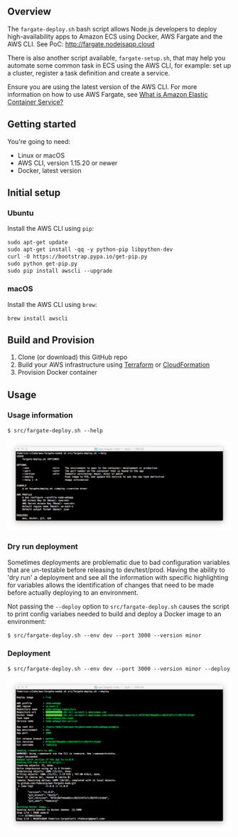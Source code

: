 ## Overview

The `fargate-deploy.sh` bash script allows Node.js developers to deploy high-availability apps to Amazon ECS using Docker, AWS Fargate and the AWS CLI. See PoC: http://fargate.nodejsapp.cloud

There is also another script available, `fargate-setup.sh`, that may help you automate some common task in ECS using the AWS CLI, for example: set up a cluster, register a task definition and create a service. 

Ensure you are using the latest version of the AWS CLI. For more information on how to use AWS Fargate, see [What is Amazon Elastic Container Service?](https://docs.aws.amazon.com/AmazonECS/latest/developerguide/Welcome.html)

## Getting started

You're going to need:

* Linux or macOS
* AWS CLI, version 1.15.20 or newer
* Docker, latest version

## Initial setup
### Ubuntu
Install the AWS CLI using `pip`:
```
sudo apt-get update
sudo apt-get install -qq -y python-pip libpython-dev
curl -O https://bootstrap.pypa.io/get-pip.py
sudo python get-pip.py
sudo pip install awscli --upgrade
```
### macOS
Install the AWS CLI using `brew`:
```
brew install awscli
```

## Build and Provision
1. Clone (or download) this GitHub repo
2. Build your AWS infrastructure using [Terraform](https://www.terraform.io/intro/getting-started/build.html) or [CloudFormation](https://docs.aws.amazon.com/AWSCloudFormation/latest/UserGuide/Welcome.html)
3. Provision Docker container

## Usage 
### Usage information
```
$ src/fargate-deploy.sh --help
```

![](https://raw.githubusercontent.com/fedecarg/aws-fargate-node/master/node-webapp-example/public/images/aws-fargate-usage-info.png)

### Dry run deployment
Sometimes deployments are problematic due to bad configuration variables that are un-testable before releasing to dev/test/prod. Having the ability to 'dry run' a deployment and see all the information with specific highlighting for variables allows the identification of changes that need to be made before actually deploying to an environment.

Not passing the `--deploy` option to `src/fargate-deploy.sh` causes the script to print config variabes needed to build and deploy a Docker image to an environment:
```
$ src/fargate-deploy.sh --env dev --port 3000 --version minor
```

### Deployment 
```
$ src/fargate-deploy.sh --env dev --port 3000 --version minor --deploy
```
![](https://raw.githubusercontent.com/fedecarg/aws-fargate-node/master/node-webapp-example/public/images/aws-fargate-deploy.png)
